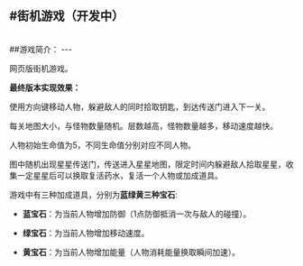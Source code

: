 
#街机游戏（开发中）
---
<br>
##游戏简介：
---

网页版街机游戏。

**最终版本实现效果：**

使用方向键移动人物，躲避敌人的同时拾取钥匙，到达传送门进入下一关。

每关地图大小，与怪物数量随机。层数越高，怪物数量越多，移动速度越快。

人物初始生命值为5，不同生命值分别对应不同人物。

图中随机出现星星传送门，传送进入星星地图，限定时间内躲避敌人拾取星星，收集一定星星后可以换取复活药水，复活一个人物或加成道具。

游戏中有三种加成道具，分别为**蓝绿黄三种宝石**:

 - **蓝宝石**：为当前人物增加防御（1点防御抵消一次与敌人的碰撞）。

 - **绿宝石**：为当前人物增加移动速度。

 - **黄宝石**：为当前人物增加能量（人物消耗能量换取瞬间加速）。
